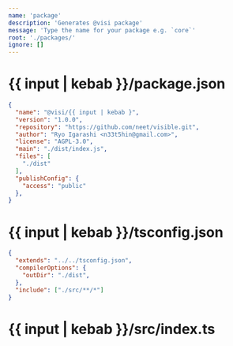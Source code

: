 ```yaml
---
name: 'package'
description: 'Generates @visi package'
message: 'Type the name for your package e.g. `core`'
root: './packages/'
ignore: []
---
```


# {{ input | kebab }}/package.json
```json
{
  "name": "@visi/{{ input | kebab }",
  "version": "1.0.0",
  "repository": "https://github.com/neet/visible.git",
  "author": "Ryo Igarashi <n33t5hin@gmail.com>",
  "license": "AGPL-3.0",
  "main": "./dist/index.js",
  "files": [
    "./dist"
  ],
  "publishConfig": {
    "access": "public"
  },
}
```

# {{ input | kebab }}/tsconfig.json
```json
{
  "extends": "../../tsconfig.json",
  "compilerOptions": {
    "outDir": "./dist",
  },
  "include": ["./src/**/*"]
}
```

# {{ input | kebab }}/src/index.ts
```ts

```
